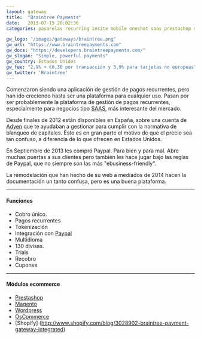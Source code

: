 ```yaml
---
layout: gateway
title:  "Braintree Payments"
date:   2013-07-15 20:02:36
categories: pasarelas recurring insite mobile oneshot saas prestashop magento, osCommerce shopify

gw_logo: "/images/gateways/braintree.png"
gw_url: "https://www.braintreepayments.com"
gw_docs: "https://developers.braintreepayments.com/"
gw_slogan: "Simple, powerful payments"
gw_country: Estados Unidos
gw_fee: "2,9% + €0,30 por transacción y 3,9% para tarjetas no europeas"
gw_twitter: 'Braintree'
---
```


Comenzaron siendo una aplicación de gestión de pagos recurrentes, pero han ido creciendo hasta ser una plataforma para cualquier uso. Pasan por ser probablemente la plataforma de gestión de pagos recurrentes, especialmente para negocios tipo [SAAS](/saas/), más interesante del mercado.

Desde finales de 2012 están disponibles en España, sobre una cuenta de [Adyen](adyen.html) que te ayudaban a gestionar para cumplir con la normativa de blanqueo de capitales. Esto es en gran parte el motivo de que el precio sea tan confuso, a diferencia de lo que ofrecen en Estados Unidos.

En Septiembre de 2013 les compró Paypal. Para bien y para mal. Abre muchas puertas a sus clientes pero también les hace jugar bajo las reglas de Paypal, que no siempre son las más "ebusiness-friendly". 

La remodelación que han hecho de su web a mediados de 2014 hacen la documentación un tanto confusa, pero es una buena plataforma.


-------------

#### Funciones

- Cobro único.
- Pagos recurrentes
- Tokenización
- Integración con [Paypal](/paypal/)
- Multidioma
- 130 divisas.
- Trials
- Recobro
- Cupones


-------------

#### Módulos ecommerce

- [Prestashop](http://addons.prestashop.com/en/payments-gateways-prestashop-modules/8658-braintree.html)
- [Magento](http://go.magento.com/support/kb/entry/name/payment-gateways-braintree/)
- [Wordpress](http://wordpress.org/plugins/wp-braintree/)
- [OsCommerce](http://addons.oscommerce.com/info/9080)
- [Shopify] (http://www.shopify.com/blog/3028902-braintree-payment-gateway-integrated)